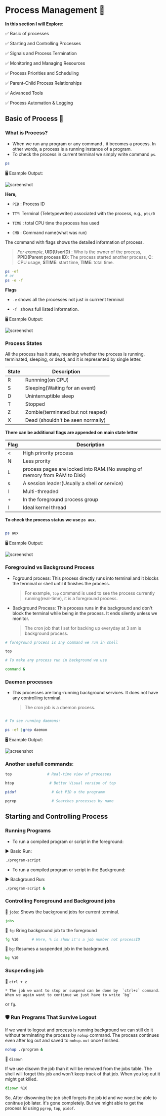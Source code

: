 # Process Management 🔀

**In this section I will Explore:**

✅ Basic of processes

✅ Starting and Controlling Processes

✅ Signals and Process Termination

✅ Monitoring and Managing Resources

✅ Process Priorities and Scheduling

✅ Parent-Child Process Relationships

✅ Advanced Tools

✅ Process Automation & Logging

## Basic of Process 🌱

### What is Process?
* When we run any program or any command , it becomes a process. In other words, a process is a running instance of a program.
* To check the process in current terminal we simply write command `ps`.

```bash
ps
```

🖥️ Example Output:

![screenshot](https://github.com/vrjbhvsr/linux_for_DevOps_Practice/blob/main/Week_3/Screenshots/ps.png)

**Here,**
* `PID` : Process ID
  
* `TTY`: Terminal (Teletypewriter) associated with the process, e.g., `pts/0`

* `TIME` : total CPU time the process has used

* `CMD` : Command name(what was run)


The command with flags shows the detailed information of process. 
> *For example*,
> **UID(UserID)** : Who is the owner of the process,
> **PPID(Parent process ID)**: The process started another process,
> **C**: CPU usage,
> **STIME**: start time,
> **TIME**: total time.

```bash
ps -ef
# or
ps -e -f
```

**Flags**

* `-e` shows all the processes not just in currrent terminal

* `-f ` shows full listed information.

🖥️ Example Output:

![screenshot](https://github.com/vrjbhvsr/linux_for_DevOps_Practice/blob/main/Week_3/Screenshots/psef.png)

### Process States

All the process has it state, meaning whether the process is running, terminated, sleeping, or dead, and it is represented by single letter.

State | Description
------|-------------
R     | Runnning(on CPU)
S| Sleeping(Waiting for an event)
D| Uninterruptible sleep
T|Stopped
Z|Zombie(terminated but not reaped)
X| Dead (shouldn't be seen normally)

**There can be additional flags are appended on main state letter**

Flag  | Description
------|-------------
< | High prirority process
N| Less prority
L| process pages are locked into RAM.(No swaping of memory from RAM to Disk)
s| A session leader(Usually a shell or service)
l| Multi-threaded
+| In the foreground process group
I| Ideal kernel thread

**To check the process status we use `ps aux`.**
```bash

ps aux

```

🖥️ Example Output:

![screenshot](https://github.com/vrjbhvsr/linux_for_DevOps_Practice/blob/main/Week_3/Screenshots/paux.png)


### Foregrouind vs Background Process
* Foground process: This process directly runs into terminal and it blocks the terminal or shell until it finishes the process.

  > For example, `top` command is used to see the process currently running(real-time), it is a foreground process.

* Background Process: This process runs in the background and don't block the terminal while being in the process. It ends silently unless we monitor.

  > The cron job that I set for backing up everyday at 3 am is background process.
```bash
# foreground process is any command we run in shell

top

# To make any process run in background we use

command &

```

### Daemon processes

* This processes are long-running background services. It does not have any controlling terminal.

  > The cron job is a daemon process.

```bash

# To see running daemons:

ps -ef |grep daemon

```

🖥️ Example Output:

![screenshot](https://github.com/vrjbhvsr/linux_for_DevOps_Practice/blob/main/Week_3/Screenshots/dmn.png)


### Another usefull commands:

```bash
top                # Real-time view of processes
```

```bash
htop                # Better Visual version of top
```

```bash
pidof                # Get PID o the programm
```

```bash
pgrep                # Searches processes by name
```



## Starting and Controlling Process

### Running Programs

* To run a compiled program or script in the foreground:
  
▶️ Basic Run:

```bash
./program-script
```

* To run a compiled program or script in the Background:

▶️ Background Run:

```bash
./program-script &
```

### Controlling Foreground and Background jobs

📌 `jobs`: Shows the background jobs for current terminal.

```bash
jobs
```

📌 `fg`: Bring background job to the foreground

```bash
fg %10      # Here, % is show it's a job number not processID
```

📌 `bg`: Resumes a suspended job in the background.

```bash
bg %10
```

### Suspending job

📌 `ctrl + z`

    * The job we want to stop or suspend can be done by  `ctrl+z` command. When we again want to continue we just have to write `bg`
 or `fg`.

 ### 🛡️ Run Programs That Survive Logout

If we want to logout and process is running background we can still do it without terminating the process by `nohup` command. The process continues even after log out and saved to `nohup.out` once finished.

 ```bash
nohup ./program &
```

📌 `disown`

If we use disown the job than it will be removed from the jobs table. The shell will forget this job and won't keep track of that job. When you log out it might get killed.

```bash
disown %10
```

So, After disowning the job shell forgets the job id and we won;t be able to conitnue job later. it's gone completely. But we might able to get the process Id using `pgrep`, `top`, `pidof`.





